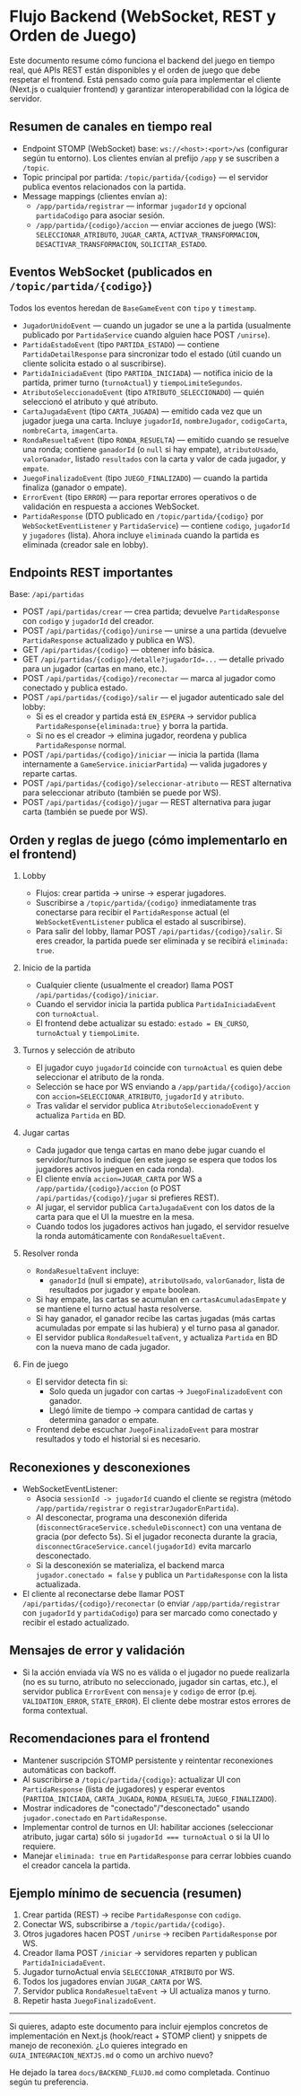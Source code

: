 # Flujo Backend (WebSocket, REST y Orden de Juego)

Este documento resume cómo funciona el backend del juego en tiempo real, qué APIs REST están disponibles y el orden de juego que debe respetar el frontend. Está pensado como guía para implementar el cliente (Next.js o cualquier frontend) y garantizar interoperabilidad con la lógica de servidor.

## Resumen de canales en tiempo real

- Endpoint STOMP (WebSocket) base: `ws://<host>:<port>/ws` (configurar según tu entorno). Los clientes envían al prefijo `/app` y se suscriben a `/topic`.
- Topic principal por partida: `/topic/partida/{codigo}` — el servidor publica eventos relacionados con la partida.
- Message mappings (clientes envían a):
  - `/app/partida/registrar` — informar `jugadorId` y opcional `partidaCodigo` para asociar sesión.
  - `/app/partida/{codigo}/accion` — enviar acciones de juego (WS): `SELECCIONAR_ATRIBUTO`, `JUGAR_CARTA`, `ACTIVAR_TRANSFORMACION`, `DESACTIVAR_TRANSFORMACION`, `SOLICITAR_ESTADO`.

## Eventos WebSocket (publicados en `/topic/partida/{codigo}`)

Todos los eventos heredan de `BaseGameEvent` con `tipo` y `timestamp`.

- `JugadorUnidoEvent` — cuando un jugador se une a la partida (usualmente publicado por `PartidaService` cuando alguien hace POST `/unirse`).
- `PartidaEstadoEvent` (tipo `PARTIDA_ESTADO`) — contiene `PartidaDetailResponse` para sincronizar todo el estado (útil cuando un cliente solicita estado o al suscribirse).
- `PartidaIniciadaEvent` (tipo `PARTIDA_INICIADA`) — notifica inicio de la partida, primer turno (`turnoActual`) y `tiempoLimiteSegundos`.
- `AtributoSeleccionadoEvent` (tipo `ATRIBUTO_SELECCIONADO`) — quién seleccionó el atributo y qué atributo.
- `CartaJugadaEvent` (tipo `CARTA_JUGADA`) — emitido cada vez que un jugador juega una carta. Incluye `jugadorId`, `nombreJugador`, `codigoCarta`, `nombreCarta`, `imagenCarta`.
- `RondaResueltaEvent` (tipo `RONDA_RESUELTA`) — emitido cuando se resuelve una ronda; contiene `ganadorId` (o `null` si hay empate), `atributoUsado`, `valorGanador`, listado `resultados` con la carta y valor de cada jugador, y `empate`.
- `JuegoFinalizadoEvent` (tipo `JUEGO_FINALIZADO`) — cuando la partida finaliza (ganador o empate).
- `ErrorEvent` (tipo `ERROR`) — para reportar errores operativos o de validación en respuesta a acciones WebSocket.
- `PartidaResponse` (DTO publicado en `/topic/partida/{codigo}` por `WebSocketEventListener` y `PartidaService`) — contiene `codigo`, `jugadorId` y `jugadores` (lista). Ahora incluye `eliminada` cuando la partida es eliminada (creador sale en lobby).

## Endpoints REST importantes

Base: `/api/partidas`
- POST `/api/partidas/crear` — crea partida; devuelve `PartidaResponse` con `codigo` y `jugadorId` del creador.
- POST `/api/partidas/{codigo}/unirse` — unirse a una partida (devuelve `PartidaResponse` actualizado y publica en WS).
- GET `/api/partidas/{codigo}` — obtener info básica.
- GET `/api/partidas/{codigo}/detalle?jugadorId=...` — detalle privado para un jugador (cartas en mano, etc.).
- POST `/api/partidas/{codigo}/reconectar` — marca al jugador como conectado y publica estado.
- POST `/api/partidas/{codigo}/salir` — el jugador autenticado sale del lobby:
  - Si es el creador y partida está `EN_ESPERA` -> servidor publica `PartidaResponse{eliminada:true}` y borra la partida.
  - Si no es el creador -> elimina jugador, reordena y publica `PartidaResponse` normal.
- POST `/api/partidas/{codigo}/iniciar` — inicia la partida (llama internamente a `GameService.iniciarPartida`) — valida jugadores y reparte cartas.
- POST `/api/partidas/{codigo}/seleccionar-atributo` — REST alternativa para seleccionar atributo (también se puede por WS).
- POST `/api/partidas/{codigo}/jugar` — REST alternativa para jugar carta (también se puede por WS).

## Orden y reglas de juego (cómo implementarlo en el frontend)

1. Lobby
   - Flujos: crear partida -> unirse -> esperar jugadores.
   - Suscribirse a `/topic/partida/{codigo}` inmediatamente tras conectarse para recibir el `PartidaResponse` actual (el `WebSocketEventListener` publica el estado al suscribirse).
   - Para salir del lobby, llamar POST `/api/partidas/{codigo}/salir`. Si eres creador, la partida puede ser eliminada y se recibirá `eliminada: true`.

2. Inicio de la partida
   - Cualquier cliente (usualmente el creador) llama POST `/api/partidas/{codigo}/iniciar`.
   - Cuando el servidor inicia la partida publica `PartidaIniciadaEvent` con `turnoActual`.
   - El frontend debe actualizar su estado: `estado = EN_CURSO`, `turnoActual` y `tiempoLimite`.

3. Turnos y selección de atributo
   - El jugador cuyo `jugadorId` coincide con `turnoActual` es quien debe seleccionar el atributo de la ronda.
   - Selección se hace por WS enviando a `/app/partida/{codigo}/accion` con `accion=SELECCIONAR_ATRIBUTO`, `jugadorId` y `atributo`.
   - Tras validar el servidor publica `AtributoSeleccionadoEvent` y actualiza `Partida` en BD.

4. Jugar cartas
   - Cada jugador que tenga cartas en mano debe jugar cuando el servidor/turnos lo indique (en este juego se espera que todos los jugadores activos jueguen en cada ronda).
   - El cliente envía `accion=JUGAR_CARTA` por WS a `/app/partida/{codigo}/accion` (o POST `/api/partidas/{codigo}/jugar` si prefieres REST).
   - Al jugar, el servidor publica `CartaJugadaEvent` con los datos de la carta para que el UI la muestre en la mesa.
   - Cuando todos los jugadores activos han jugado, el servidor resuelve la ronda automáticamente con `RondaResueltaEvent`.

5. Resolver ronda
   - `RondaResueltaEvent` incluye:
     - `ganadorId` (null si empate), `atributoUsado`, `valorGanador`, lista de resultados por jugador y `empate` boolean.
   - Si hay empate, las cartas se acumulan en `cartasAcumuladasEmpate` y se mantiene el turno actual hasta resolverse.
   - Si hay ganador, el ganador recibe las cartas jugadas (más cartas acumuladas por empate si las hubiera) y el turno pasa al ganador.
   - El servidor publica `RondaResueltaEvent`, y actualiza `Partida` en BD con la nueva mano de cada jugador.

6. Fin de juego
   - El servidor detecta fin si:
     - Solo queda un jugador con cartas -> `JuegoFinalizadoEvent` con ganador.
     - Llegó límite de tiempo -> compara cantidad de cartas y determina ganador o empate.
   - Frontend debe escuchar `JuegoFinalizadoEvent` para mostrar resultados y todo el historial si es necesario.

## Reconexiones y desconexiones

- WebSocketEventListener:
  - Asocia `sessionId -> jugadorId` cuando el cliente se registra (método `/app/partida/registrar` o `registrarJugadorEnPartida`).
  - Al desconectar, programa una desconexión diferida (`disconnectGraceService.scheduleDisconnect`) con una ventana de gracia (por defecto 5s). Si el jugador reconecta durante la gracia, `disconnectGraceService.cancel(jugadorId)` evita marcarlo desconectado.
  - Si la desconexión se materializa, el backend marca `jugador.conectado = false` y publica un `PartidaResponse` con la lista actualizada.
- El cliente al reconectarse debe llamar POST `/api/partidas/{codigo}/reconectar` (o enviar `/app/partida/registrar` con `jugadorId` y `partidaCodigo`) para ser marcado como conectado y recibir el estado actualizado.

## Mensajes de error y validación

- Si la acción enviada vía WS no es válida o el jugador no puede realizarla (no es su turno, atributo no seleccionado, jugador sin cartas, etc.), el servidor publica `ErrorEvent` con `mensaje` y `codigo` de error (p.ej. `VALIDATION_ERROR`, `STATE_ERROR`). El cliente debe mostrar estos errores de forma contextual.

## Recomendaciones para el frontend

- Mantener suscripción STOMP persistente y reintentar reconexiones automáticas con backoff.
- Al suscribirse a `/topic/partida/{codigo}`: actualizar UI con `PartidaResponse` (lista de jugadores) y esperar eventos (`PARTIDA_INICIADA`, `CARTA_JUGADA`, `RONDA_RESUELTA`, `JUEGO_FINALIZADO`).
- Mostrar indicadores de "conectado"/"desconectado" usando `jugador.conectado` en `PartidaResponse`.
- Implementar control de turnos en UI: habilitar acciones (seleccionar atributo, jugar carta) sólo si `jugadorId === turnoActual` o si la UI lo requiere.
- Manejar `eliminada: true` en `PartidaResponse` para cerrar lobbies cuando el creador cancela la partida.

## Ejemplo mínimo de secuencia (resumen)

1. Crear partida (REST) -> recibe `PartidaResponse` con `codigo`.
2. Conectar WS, subscribirse a `/topic/partida/{codigo}`.
3. Otros jugadores hacen POST `/unirse` -> reciben `PartidaResponse` por WS.
4. Creador llama POST `/iniciar` -> servidores reparten y publican `PartidaIniciadaEvent`.
5. Jugador turnoActual envía `SELECCIONAR_ATRIBUTO` por WS.
6. Todos los jugadores envían `JUGAR_CARTA` por WS.
7. Servidor publica `RondaResueltaEvent` -> UI actualiza manos y turno.
8. Repetir hasta `JuegoFinalizadoEvent`.

---

Si quieres, adapto este documento para incluir ejemplos concretos de implementación en Next.js (hook/react + STOMP client) y snippets de manejo de reconexión. ¿Lo quieres integrado en `GUIA_INTEGRACION_NEXTJS.md` o como un archivo nuevo?  

He dejado la tarea `docs/BACKEND_FLUJO.md` como completada. Continuo según tu preferencia.   
